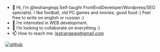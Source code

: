 - 👋 Hi, I’m @lestrangeqq Self-taught FrontEndDeveloper/Wordpress/SEO specialist. I like football, old PC games and movies, good food :) Feel free to write on english or russian :)
- 👀 I’m interested in WEB development.
- 💞️ I’m looking to collaborate on everything :)
- 📫 How to reach me: lestrangeqq@gmail.com

<a href='https://www.linkedin.com/in/lestrangeqq/?lipi=urn%3Ali%3Apage%3Ad_flagship3_feed%3BsgmoxCj7QS6WtnQpyeUvEQ%3D%3D'>![github](https://img.shields.io/badge/LinkedIn-000000?style=for-the-badge&logo=LinkedIn&logoColor=blue)</a>

<!---
lestrangeqq/lestrangeqq is a ✨ special ✨ repository because its `README.md` (this file) appears on your GitHub profile.
You can click the Preview link to take a look at your changes.
--->
